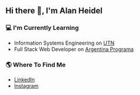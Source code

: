 ## Hi there 👋, I'm Alan Heidel

### 💻 I'm Currently Learning
- Information Systems Engineering on [UTN](https://www.frcu.utn.edu.ar/)
- Full Stack Web Developer on [Argentina Programa](https://www.argentina.gob.ar/economia/conocimiento/argentina-programa)

### 🌎 Where To Find Me
- [LinkedIn](https://www.linkedin.com/in/alanheidel/)
- [Instagram](https://www.instagram.com/alanheidel/)
